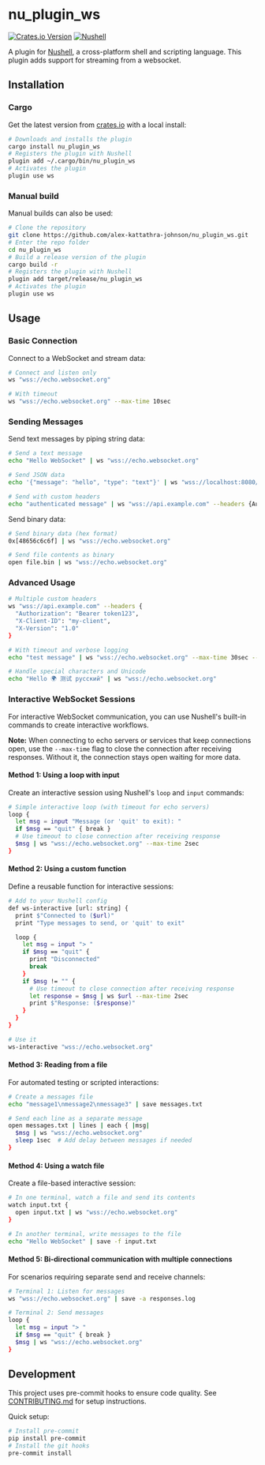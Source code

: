 # nu_plugin_ws

[![Crates.io Version](https://img.shields.io/crates/v/nu_plugin_ws?color=blue)](https://crates.io/crates/nu_plugin_ws)
[![Nushell](https://img.shields.io/badge/Nushell-v0.106.1-blue)](https://nushell.sh)

A plugin for [Nushell](https://nushell.sh), a cross-platform shell and scripting language. This plugin adds support for
streaming from a websocket.

## Installation

### Cargo

Get the latest version from [crates.io](https://crates.io/crates/nu_plugin_ws) with a local install:

```bash
# Downloads and installs the plugin
cargo install nu_plugin_ws
# Registers the plugin with Nushell
plugin add ~/.cargo/bin/nu_plugin_ws
# Activates the plugin
plugin use ws
```

### Manual build

Manual builds can also be used:

```bash
# Clone the repository
git clone https://github.com/alex-kattathra-johnson/nu_plugin_ws.git
# Enter the repo folder
cd nu_plugin_ws
# Build a release version of the plugin
cargo build -r
# Registers the plugin with Nushell
plugin add target/release/nu_plugin_ws
# Activates the plugin
plugin use ws
```

## Usage

### Basic Connection

Connect to a WebSocket and stream data:

```bash
# Connect and listen only
ws "wss://echo.websocket.org"

# With timeout
ws "wss://echo.websocket.org" --max-time 10sec
```

### Sending Messages

Send text messages by piping string data:

```bash
# Send a text message
echo "Hello WebSocket" | ws "wss://echo.websocket.org"

# Send JSON data
echo '{"message": "hello", "type": "text"}' | ws "wss://localhost:8080/chat"

# Send with custom headers
echo "authenticated message" | ws "wss://api.example.com" --headers {Authorization: "Bearer token123"}
```

Send binary data:

```bash
# Send binary data (hex format)
0x[48656c6c6f] | ws "wss://echo.websocket.org"

# Send file contents as binary
open file.bin | ws "wss://echo.websocket.org"
```

### Advanced Usage

```bash
# Multiple custom headers
ws "wss://api.example.com" --headers {
  "Authorization": "Bearer token123",
  "X-Client-ID": "my-client",
  "X-Version": "1.0"
}

# With timeout and verbose logging
echo "test message" | ws "wss://echo.websocket.org" --max-time 30sec --verbose 3

# Handle special characters and Unicode
echo "Hello 🌍 测试 русский" | ws "wss://echo.websocket.org"
```

### Interactive WebSocket Sessions

For interactive WebSocket communication, you can use Nushell's built-in commands to create interactive workflows.

**Note:** When connecting to echo servers or services that keep connections open, use the `--max-time` flag to close the connection after receiving responses. Without it, the connection stays open waiting for more data.

#### Method 1: Using a loop with input

Create an interactive session using Nushell's `loop` and `input` commands:

```bash
# Simple interactive loop (with timeout for echo servers)
loop {
  let msg = input "Message (or 'quit' to exit): "
  if $msg == "quit" { break }
  # Use timeout to close connection after receiving response
  $msg | ws "wss://echo.websocket.org" --max-time 2sec
}
```

#### Method 2: Using a custom function

Define a reusable function for interactive sessions:

```bash
# Add to your Nushell config
def ws-interactive [url: string] {
  print $"Connected to ($url)"
  print "Type messages to send, or 'quit' to exit"

  loop {
    let msg = input "> "
    if $msg == "quit" {
      print "Disconnected"
      break
    }
    if $msg != "" {
      # Use timeout to close connection after receiving response
      let response = $msg | ws $url --max-time 2sec
      print $"Response: ($response)"
    }
  }
}

# Use it
ws-interactive "wss://echo.websocket.org"
```

#### Method 3: Reading from a file

For automated testing or scripted interactions:

```bash
# Create a messages file
echo "message1\nmessage2\nmessage3" | save messages.txt

# Send each line as a separate message
open messages.txt | lines | each { |msg|
  $msg | ws "wss://echo.websocket.org"
  sleep 1sec  # Add delay between messages if needed
}
```

#### Method 4: Using a watch file

Create a file-based interactive session:

```bash
# In one terminal, watch a file and send its contents
watch input.txt {
  open input.txt | ws "wss://echo.websocket.org"
}

# In another terminal, write messages to the file
echo "Hello WebSocket" | save -f input.txt
```

#### Method 5: Bi-directional communication with multiple connections

For scenarios requiring separate send and receive channels:

```bash
# Terminal 1: Listen for messages
ws "wss://echo.websocket.org" | save -a responses.log

# Terminal 2: Send messages
loop {
  let msg = input "> "
  if $msg == "quit" { break }
  $msg | ws "wss://echo.websocket.org"
}
```

## Development

This project uses pre-commit hooks to ensure code quality. See [CONTRIBUTING.md](CONTRIBUTING.md) for setup instructions.

Quick setup:
```bash
# Install pre-commit
pip install pre-commit
# Install the git hooks
pre-commit install
```
